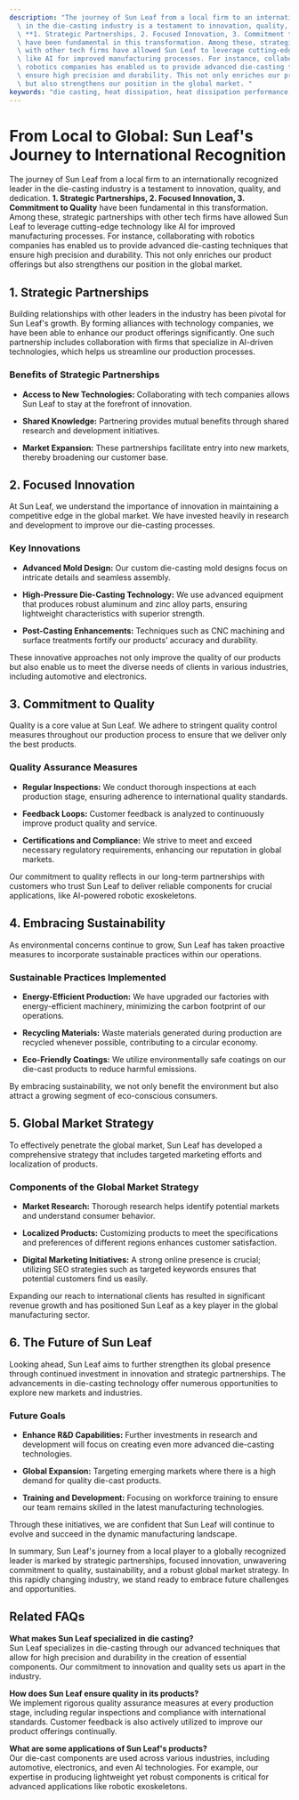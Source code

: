 ```yaml
---
description: "The journey of Sun Leaf from a local firm to an internationally recognized leader\
  \ in the die-casting industry is a testament to innovation, quality, and dedication.\
  \ **1. Strategic Partnerships, 2. Focused Innovation, 3. Commitment to Quality**\
  \ have been fundamental in this transformation. Among these, strategic partnerships\
  \ with other tech firms have allowed Sun Leaf to leverage cutting-edge technology\
  \ like AI for improved manufacturing processes. For instance, collaborating with\
  \ robotics companies has enabled us to provide advanced die-casting techniques that\
  \ ensure high precision and durability. This not only enriches our product offerings\
  \ but also strengthens our position in the global market. "
keywords: "die casting, heat dissipation, heat dissipation performance, heat sink"
---
```

# From Local to Global: Sun Leaf's Journey to International Recognition

The journey of Sun Leaf from a local firm to an internationally recognized leader in the die-casting industry is a testament to innovation, quality, and dedication. **1. Strategic Partnerships, 2. Focused Innovation, 3. Commitment to Quality** have been fundamental in this transformation. Among these, strategic partnerships with other tech firms have allowed Sun Leaf to leverage cutting-edge technology like AI for improved manufacturing processes. For instance, collaborating with robotics companies has enabled us to provide advanced die-casting techniques that ensure high precision and durability. This not only enriches our product offerings but also strengthens our position in the global market. 

## **1. Strategic Partnerships**

Building relationships with other leaders in the industry has been pivotal for Sun Leaf's growth. By forming alliances with technology companies, we have been able to enhance our product offerings significantly. One such partnership includes collaboration with firms that specialize in AI-driven technologies, which helps us streamline our production processes. 

### Benefits of Strategic Partnerships

- **Access to New Technologies:** Collaborating with tech companies allows Sun Leaf to stay at the forefront of innovation.
  
- **Shared Knowledge:** Partnering provides mutual benefits through shared research and development initiatives.

- **Market Expansion:** These partnerships facilitate entry into new markets, thereby broadening our customer base.

## **2. Focused Innovation**

At Sun Leaf, we understand the importance of innovation in maintaining a competitive edge in the global market. We have invested heavily in research and development to improve our die-casting processes.

### Key Innovations

- **Advanced Mold Design:** Our custom die-casting mold designs focus on intricate details and seamless assembly.

- **High-Pressure Die-Casting Technology:** We use advanced equipment that produces robust aluminum and zinc alloy parts, ensuring lightweight characteristics with superior strength.

- **Post-Casting Enhancements:** Techniques such as CNC machining and surface treatments fortify our products’ accuracy and durability.

These innovative approaches not only improve the quality of our products but also enable us to meet the diverse needs of clients in various industries, including automotive and electronics. 

## **3. Commitment to Quality**

Quality is a core value at Sun Leaf. We adhere to stringent quality control measures throughout our production process to ensure that we deliver only the best products.

### Quality Assurance Measures

- **Regular Inspections:** We conduct thorough inspections at each production stage, ensuring adherence to international quality standards.

- **Feedback Loops:** Customer feedback is analyzed to continuously improve product quality and service.

- **Certifications and Compliance:** We strive to meet and exceed necessary regulatory requirements, enhancing our reputation in global markets.

Our commitment to quality reflects in our long-term partnerships with customers who trust Sun Leaf to deliver reliable components for crucial applications, like AI-powered robotic exoskeletons. 

## **4. Embracing Sustainability**

As environmental concerns continue to grow, Sun Leaf has taken proactive measures to incorporate sustainable practices within our operations. 

### Sustainable Practices Implemented

- **Energy-Efficient Production:** We have upgraded our factories with energy-efficient machinery, minimizing the carbon footprint of our operations.

- **Recycling Materials:** Waste materials generated during production are recycled whenever possible, contributing to a circular economy.

- **Eco-Friendly Coatings:** We utilize environmentally safe coatings on our die-cast products to reduce harmful emissions.

By embracing sustainability, we not only benefit the environment but also attract a growing segment of eco-conscious consumers.

## **5. Global Market Strategy**

To effectively penetrate the global market, Sun Leaf has developed a comprehensive strategy that includes targeted marketing efforts and localization of products.

### Components of the Global Market Strategy

- **Market Research:** Thorough research helps identify potential markets and understand consumer behavior.

- **Localized Products:** Customizing products to meet the specifications and preferences of different regions enhances customer satisfaction.

- **Digital Marketing Initiatives:** A strong online presence is crucial; utilizing SEO strategies such as targeted keywords ensures that potential customers find us easily.

Expanding our reach to international clients has resulted in significant revenue growth and has positioned Sun Leaf as a key player in the global manufacturing sector.

## **6. The Future of Sun Leaf**

Looking ahead, Sun Leaf aims to further strengthen its global presence through continued investment in innovation and strategic partnerships. The advancements in die-casting technology offer numerous opportunities to explore new markets and industries.

### Future Goals

- **Enhance R&D Capabilities:** Further investments in research and development will focus on creating even more advanced die-casting technologies.

- **Global Expansion:** Targeting emerging markets where there is a high demand for quality die-cast products.

- **Training and Development:** Focusing on workforce training to ensure our team remains skilled in the latest manufacturing technologies.

Through these initiatives, we are confident that Sun Leaf will continue to evolve and succeed in the dynamic manufacturing landscape.

In summary, Sun Leaf's journey from a local player to a globally recognized leader is marked by strategic partnerships, focused innovation, unwavering commitment to quality, sustainability, and a robust global market strategy. In this rapidly changing industry, we stand ready to embrace future challenges and opportunities.

## Related FAQs

**What makes Sun Leaf specialized in die casting?**  
Sun Leaf specializes in die-casting through our advanced techniques that allow for high precision and durability in the creation of essential components. Our commitment to innovation and quality sets us apart in the industry.

**How does Sun Leaf ensure quality in its products?**  
We implement rigorous quality assurance measures at every production stage, including regular inspections and compliance with international standards. Customer feedback is also actively utilized to improve our product offerings continually.

**What are some applications of Sun Leaf's products?**  
Our die-cast components are used across various industries, including automotive, electronics, and even AI technologies. For example, our expertise in producing lightweight yet robust components is critical for advanced applications like robotic exoskeletons.
